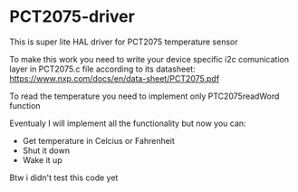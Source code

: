 # PCT2075-driver
This is super lite HAL driver for PCT2075 temperature sensor

To make this work you need to write your device specific i2c comunication layer in PCT2075.c file
according to its datasheet: https://www.nxp.com/docs/en/data-sheet/PCT2075.pdf

To read the temperature you need to implement only PTC2075readWord function

Eventualy I will implement all the functionality but now you can:
  * Get temperature in Celcius or Fahrenheit
  * Shut it down 
  * Wake it up

Btw i didn't test this code yet
